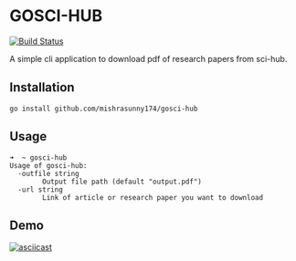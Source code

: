 # GOSCI-HUB

[![Build Status](https://travis-ci.com/mishrasunny174/gosci-hub.svg?branch=master)](https://travis-ci.com/mishrasunny174/gosci-hub)

A simple cli application to download pdf of research papers from sci-hub.

## Installation

```
go install github.com/mishrasunny174/gosci-hub
```

## Usage

```
➜  ~ gosci-hub
Usage of gosci-hub:
  -outfile string
    	Output file path (default "output.pdf")
  -url string
    	Link of article or research paper you want to download
```

## Demo

[![asciicast](https://asciinema.org/a/325455.svg)](https://asciinema.org/a/325455)
